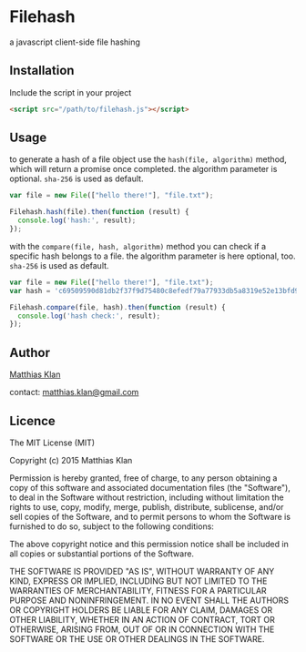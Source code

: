 # Filehash
a javascript client-side file hashing

## Installation

Include the script in your project

```html
<script src="/path/to/filehash.js"></script>
```

## Usage

to generate a hash of a file object use the `hash(file, algorithm)` method, which will return a promise once completed. the algorithm parameter is optional. `sha-256` is used as default.

```javascript
var file = new File(["hello there!"], "file.txt");

Filehash.hash(file).then(function (result) {
  console.log('hash:', result);
});
```

with the `compare(file, hash, algorithm)` method you can check if a specific hash belongs to a file. the algorithm parameter is here optional, too. `sha-256` is used as default.

```javascript
var file = new File(["hello there!"], "file.txt");
var hash = 'c69509590d81db2f37f9d75480c8efedf79a77933db5a8319e52e13bfd9874a3';

Filehash.compare(file, hash).then(function (result) {
  console.log('hash check:', result);
});
```

## Author

[Matthias Klan](https://github.com/vaceta/)

contact: matthias.klan@gmail.com 


## Licence

The MIT License (MIT)

Copyright (c) 2015 Matthias Klan

Permission is hereby granted, free of charge, to any person obtaining a copy of
this software and associated documentation files (the "Software"), to deal in
the Software without restriction, including without limitation the rights to
use, copy, modify, merge, publish, distribute, sublicense, and/or sell copies of
the Software, and to permit persons to whom the Software is furnished to do so,
subject to the following conditions:

The above copyright notice and this permission notice shall be included in all
copies or substantial portions of the Software.

THE SOFTWARE IS PROVIDED "AS IS", WITHOUT WARRANTY OF ANY KIND, EXPRESS OR
IMPLIED, INCLUDING BUT NOT LIMITED TO THE WARRANTIES OF MERCHANTABILITY, FITNESS
FOR A PARTICULAR PURPOSE AND NONINFRINGEMENT. IN NO EVENT SHALL THE AUTHORS OR
COPYRIGHT HOLDERS BE LIABLE FOR ANY CLAIM, DAMAGES OR OTHER LIABILITY, WHETHER
IN AN ACTION OF CONTRACT, TORT OR OTHERWISE, ARISING FROM, OUT OF OR IN
CONNECTION WITH THE SOFTWARE OR THE USE OR OTHER DEALINGS IN THE SOFTWARE.

